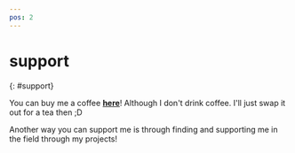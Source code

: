 ```yaml
---
pos: 2
---
```


# support

{: #support}

You can buy me a coffee [**here**](https://{{site.buymeacoffee}})! Although I don't drink coffee. I'll just swap it out for a tea then ;D

Another way you can support me is through finding and supporting me in the field through my projects!
